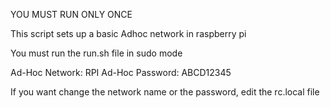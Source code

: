 YOU MUST RUN ONLY ONCE


This script sets up a basic Adhoc network in raspberry pi

You must run the run.sh file in sudo mode

Ad-Hoc Network: RPI
Ad-Hoc Password: ABCD12345

If you want change the network name or the password, edit the rc.local file

